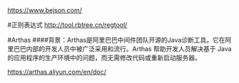 
https://www.bejson.com/

#正则表达式
http://tool.rbtree.cn/regtool/

#Arthas
####背景：Arthas是阿里巴巴中间件团队开源的Java诊断工具。它在阿里巴巴内部的开发人员中被广泛采用和流行。Arthas 帮助开发人员解决基于 Java 的应用程序的生产环境中的问题，而无需修改代码或重新启动服务器。


https://arthas.aliyun.com/en/doc/